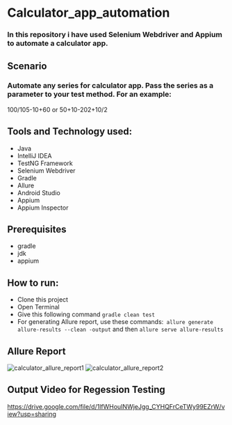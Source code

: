 # Calculator_app_automation

### In this repository i have used Selenium Webdriver and Appium  to automate a calculator app.

## Scenario
### Automate any series for calculator app. Pass the series as a parameter to your test method. For an example:
100/105-10+60 or 50+10-202+10/2

## Tools and Technology used:
- Java
- IntelliJ IDEA
- TestNG Framework
- Selenium Webdriver
- Gradle
- Allure
- Android Studio
- Appium
- Appium Inspector

## Prerequisites
- gradle
- jdk
- appium

## How to run:
 - Clone this project
 - Open Terminal
 - Give this following command ```gradle clean test```
 - For generating Allure report, use these commands:``` allure generate allure-results --clean -output``` and then ```allure serve allure-results```


 

 ## Allure Report
 ![calculator_allure_report1](https://github.com/fahmidasultana14/Calculator_app_automation/assets/101444545/ab053ec1-2dd6-4aa8-8895-b02f702dc374)
 ![calculator_allure_report2](https://github.com/fahmidasultana14/Calculator_app_automation/assets/101444545/edfdecbd-7448-478a-b38b-53e56f660809)

 
 ## Output Video for Regession Testing
 https://drive.google.com/file/d/1lfWHouINWjeJgg_CYHQFrCeTWy99EZrW/view?usp=sharing
 

 




